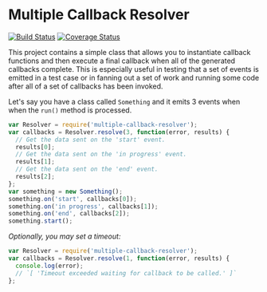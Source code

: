# Multiple Callback Resolver
[![Build Status](https://travis-ci.org/tizzo/node-multiple-callback-resolver.svg?branch=master)](https://travis-ci.org/tizzo/node-multiple-callback-resolver)
[![Coverage Status](https://coveralls.io/repos/tizzo/node-multiple-callback-resolver/badge.svg?branch=master&service=github)](https://coveralls.io/github/tizzo/node-multiple-callback-resolver?branch=master)

This project contains a simple class that allows you to instantiate callback functions
and then execute a final callback when all of the generated callbacks complete. This
is especially useful in testing that a set of events is emitted in a test case or in
fanning out a set of work and running some code after all of a set of callbacks has
been invoked.

Let's say you have a class called `Something` and it emits 3 events when
when the `run()` method is processed.

```` javascript
var Resolver = require('multiple-callback-resolver');
var callbacks = Resolver.resolve(3, function(error, results) {
  // Get the data sent on the 'start' event.
  results[0];
  // Get the data sent on the 'in progress' event.
  results[1];
  // Get the data sent on the 'end' event.
  results[2];
};
var something = new Something();
something.on('start', callbacks[0]);
something.on('in progress', callbacks[1]);
something.on('end', callbacks[2]);
something.start();
````

*Optionally, you may set a timeout:*

```` javascript
var Resolver = require('multiple-callback-resolver');
var callbacks = Resolver.resolve(1, function(error, results) {
  console.log(error);
  // `[ 'Timeout exceeded waiting for callback to be called.' ]`
};
````


